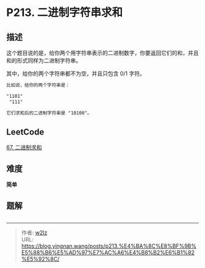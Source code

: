 # P213. 二进制字符串求和


<!--more-->

## 描述

这个题目说的是，给你两个用字符串表示的二进制数字，你要返回它们的和，并且和的形式同样为二进制字符串。

其中，给你的两个字符串都不为空，并且只包含 0/1 字符。

```markdown
比如说，给你的两个字符串是：

"1101"
 "111"

它们求和后的二进制字符串是 "10100"。
```

## LeetCode

[67. 二进制求和](https://leetcode.cn/problems/add-binary/description/)

## 难度

**简单**

## 题解

```java

```


---

> 作者: [w2lz](https://github.com/w2lz)  
> URL: https://blog.yingnan.wang/posts/p213.%E4%BA%8C%E8%BF%9B%E5%88%B6%E5%AD%97%E7%AC%A6%E4%B8%B2%E6%B1%82%E5%92%8C/  

